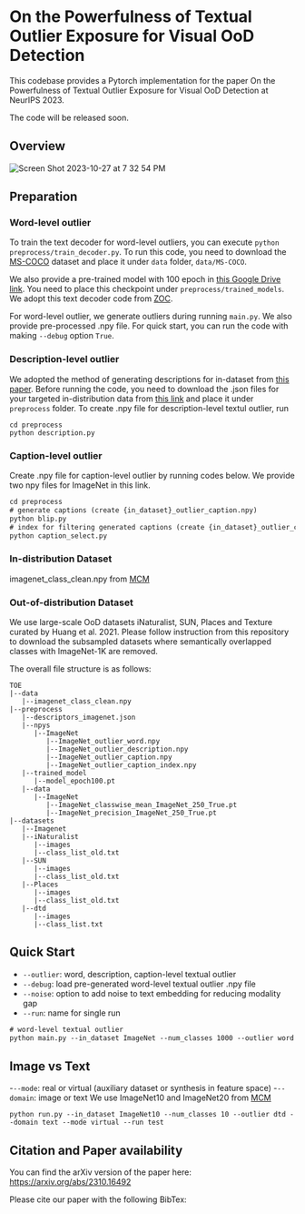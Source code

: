 # On the Powerfulness of Textual Outlier Exposure for Visual OoD Detection

This codebase provides a Pytorch implementation for the paper On the Powerfulness of Textual Outlier Exposure for Visual OoD Detection at NeurIPS 2023.

The code will be released soon.

## Overview
![Screen Shot 2023-10-27 at 7 32 54 PM](https://github.com/wiarae/TOE/assets/47803158/f718e169-e3e9-4955-bf25-d2842bb93f2e)

## Preparation 

### Word-level outlier
To train the text decoder for word-level outliers, you can execute ```python preprocess/train_decoder.py```. 
To run this code, you need to download the [MS-COCO](https://cocodataset.org/#home) dataset and place it under ```data``` folder, ```data/MS-COCO```.

We also provide a pre-trained model with 100 epoch in [this Google Drive link](https://drive.google.com/file/d/1712GPwiA3gBIZh725JR8NrgB4F0MaWa2/view?usp=sharing). You need to place this checkpoint under ```preprocess/trained_models```.
We adopt this text decoder code from [ZOC](https://github.com/sesmae/ZOC).

For word-level outlier, we generate outliers during running ```main.py```. We also provide pre-processed .npy file. For quick start, you can run the code with making ```--debug``` option ```True```.  
### Description-level outlier 

We adopted the method of generating descriptions for in-dataset from [this paper](https://github.com/sachit-menon/classify_by_description_release).
Before running the code, you need to download the .json files for your targeted in-distribution data from [this link](https://github.com/sachit-menon/classify_by_description_release/tree/master) and place it under ```preprocess``` folder.
To create .npy file for description-level textul outlier, run 
```
cd preprocess
python description.py
```

### Caption-level outlier

Create .npy file for caption-level outlier by running codes below.
We provide two npy files for ImageNet in this link. 
```diff
cd preprocess
# generate captions (create {in_dataset}_outlier_caption.npy)
python blip.py
# index for filtering generated captions (create {in_dataset}_outlier_caption_index.npy)
python caption_select.py
```
### In-distribution Dataset
imagenet_class_clean.npy from [MCM](https://github.com/deeplearning-wisc/MCM)

### Out-of-distribution Dataset 
We use large-scale OoD datasets iNaturalist, SUN, Places and Texture curated by Huang et al. 2021. Please follow instruction from this repository to download the subsampled datasets where semantically overlapped classes with ImageNet-1K are removed. 

The overall file structure is as follows: 
```
TOE
|--data
   |--imagenet_class_clean.npy
|--preprocess
   |--descriptors_imagenet.json
   |--npys
      |--ImageNet
         |--ImageNet_outlier_word.npy
         |--ImageNet_outlier_description.npy
         |--ImageNet_outlier_caption.npy
         |--ImageNet_outlier_caption_index.npy
   |--trained_model
      |--model_epoch100.pt
   |--data
      |--ImageNet
         |--ImageNet_classwise_mean_ImageNet_250_True.pt
         |--ImageNet_precision_ImageNet_250_True.pt
|--datasets
   |--Imagenet
   |--iNaturalist
      |--images
      |--class_list_old.txt
   |--SUN
      |--images
      |--class_list_old.txt
   |--Places
      |--images
      |--class_list_old.txt
   |--dtd
      |--images
      |--class_list.txt
```

## Quick Start 
- ```--outlier```: word, description, caption-level textual outlier
- ```--debug```: load pre-generated word-level textual outlier .npy file
- ```--noise```: option to add noise to text embedding for reducing modality gap
- ```--run```: name for single run 

```diff
# word-level textual outlier
python main.py --in_dataset ImageNet --num_classes 1000 --outlier word --run test 
```
## Image vs Text
-```--mode```: real or virtual (auxiliary dataset or synthesis in feature space)
-```--domain```: image or text
We use ImageNet10 and ImageNet20 from [MCM](https://github.com/deeplearning-wisc/MCM)
```
python run.py --in_dataset ImageNet10 --num_classes 10 --outlier dtd --domain text --mode virtual --run test 
```

## Citation and Paper availability
You can find the arXiv version of the paper here: https://arxiv.org/abs/2310.16492

Please cite our paper with the following BibTex:
```

```
